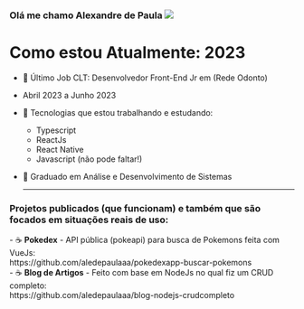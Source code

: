 ### Olá me chamo Alexandre de Paula <img src="https://img.icons8.com/arcade/32/000000/pizza.png"/>

<h1> Como estou Atualmente: 2023 </h1>

- 🌱 Último Job CLT: Desenvolvedor Front-End Jr em (Rede Odonto)
-  Abril 2023 a Junho 2023

- 🌱 Tecnologias que estou trabalhando e estudando:
    - Typescript
    - ReactJs
    - React Native
    - Javascript (não pode faltar!)

- 🌱 Graduado em Análise e Desenvolvimento de Sistemas

    <hr>
    
<h3>Projetos publicados (que funcionam) e também que são focados em situações reais de uso:</h3>
- &#x2615; <b>Pokedex</b> - API pública (pokeapi) para busca de Pokemons feita com VueJs: <br>https://github.com/aledepaulaaa/pokedexapp-buscar-pokemons
<br>
- &#x2615; <b>Blog de Artigos</b> - Feito com base em NodeJs no qual fiz um CRUD completo: <br> https://github.com/aledepaulaaa/blog-nodejs-crudcompleto
